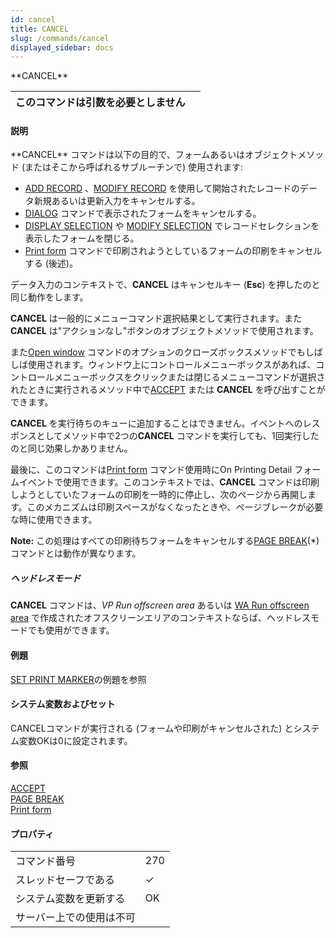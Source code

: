 ```yaml
---
id: cancel
title: CANCEL
slug: /commands/cancel
displayed_sidebar: docs
---
```


<!--REF #_command_.CANCEL.Syntax-->**CANCEL**<!-- END REF-->
<!--REF #_command_.CANCEL.Params-->
| このコマンドは引数を必要としません |  |
| --- | --- |

<!-- END REF-->

#### 説明 

<!--REF #_command_.CANCEL.Summary-->**CANCEL** コマンドは以下の目的で、フォームあるいはオブジェクトメソッド (またはそこから呼ばれるサブルーチンで) 使用されます:

* [ADD RECORD](add-record.md) 、[MODIFY RECORD](modify-record.md) を使用して開始されたレコードのデータ新規あるいは更新入力をキャンセルする。<!-- END REF-->
* [DIALOG](../commands/dialog.md) コマンドで表示されたフォームをキャンセルする。
* [DISPLAY SELECTION](display-selection.md) や [MODIFY SELECTION](modify-selection.md) でレコードセレクションを表示したフォームを閉じる。
* [Print form](../commands/print-form.md) コマンドで印刷されようとしているフォームの印刷をキャンセルする (後述)。

データ入力のコンテキストで、**CANCEL** はキャンセルキー (**Esc**) を押したのと同じ動作をします。

**CANCEL** は一般的にメニューコマンド選択結果として実行されます。また**CANCEL** は"アクションなし"ボタンのオブジェクトメソッドで使用されます。

また[Open window](open-window.md) コマンドのオプションのクローズボックスメソッドでもしばしば使用されます。ウィンドウ上にコントロールメニューボックスがあれば、コントロールメニューボックスをクリックまたは閉じるメニューコマンドが選択されたときに実行されるメソッド中で[ACCEPT](accept.md) または **CANCEL** を呼び出すことができます。

**CANCEL** を実行待ちのキューに追加することはできません。イベントへのレスポンスとしてメソッド中で2つの**CANCEL** コマンドを実行しても、1回実行したのと同じ効果しかありません。

最後に、このコマンドは[Print form](../commands/print-form.md) コマンド使用時にOn Printing Detail フォームイベントで使用できます。このコンテキストでは、**CANCEL** コマンドは印刷しようとしていたフォームの印刷を一時的に停止し、次のページから再開します。このメカニズムは印刷スペースがなくなったときや、ページブレークが必要な時に使用できます。

**Note:** この処理はすべての印刷待ちフォームをキャンセルする[PAGE BREAK](page-break.md)(\*) コマンドとは動作が異なります。

##### ヘッドレスモード 

**CANCEL** コマンドは、*VP Run offscreen area* あるいは [WA Run offscreen area](wa-run-offscreen-area.md) で作成されたオフスクリーンエリアのコンテキストならば、ヘッドレスモードでも使用ができます。

#### 例題 

[SET PRINT MARKER](set-print-marker.md "SET PRINT MARKER")の例題を参照 

#### システム変数およびセット 

CANCELコマンドが実行される (フォームや印刷がキャンセルされた) とシステム変数OKは0に設定されます。

#### 参照 

[ACCEPT](accept.md)  
[PAGE BREAK](page-break.md)  
[Print form](../commands/print-form.md)  

#### プロパティ
|  |  |
| --- | --- |
| コマンド番号 | 270 |
| スレッドセーフである | &check; |
| システム変数を更新する | OK |
| サーバー上での使用は不可 ||


